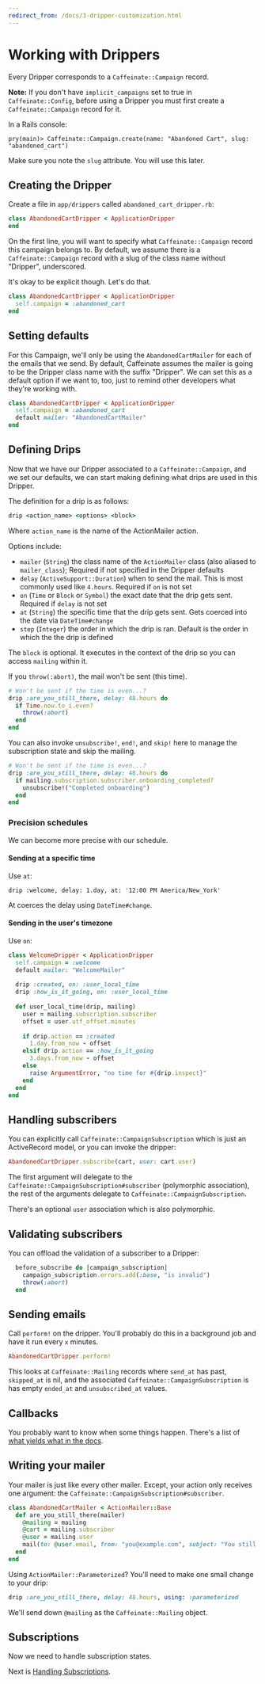 ```yaml
---
redirect_from: /docs/3-dripper-customization.html
---
```


# Working with Drippers

Every Dripper corresponds to a `Caffeinate::Campaign` record. 

**Note:** If you don't have `implicit_campaigns` set to true in `Caffeinate::Config`, before using a Dripper you must first 
create a `Caffeinate::Campaign` record for it.

In a Rails console:

```
pry(main)> Caffeinate::Campaign.create(name: "Abandoned Cart", slug: "abandoned_cart")
```

Make sure you note the `slug` attribute. You will use this later.

## Creating the Dripper

Create a file in `app/drippers` called `abandoned_cart_dripper.rb`:

```ruby
class AbandonedCartDripper < ApplicationDripper
end
```

On the first line, you will want to specify what `Caffeinate::Campaign` record this campaign belongs to. By default,
we assume there is a `Caffeinate::Campaign` record with a slug of the class name without "Dripper", underscored. 

It's okay to be explicit though. Let's do that.

```ruby 
class AbandonedCartDripper < ApplicationDripper
  self.campaign = :abandoned_cart 
end
```

## Setting defaults

For this Campaign, we'll only be using the `AbandonedCartMailer` for each of the emails that we send. By default,
Caffeinate assumes the mailer is going to be the Dripper class name with the suffix "Dripper". We can set this as a default option
if we want to, too, just to remind other developers what they're working with.

```ruby 
class AbandonedCartDripper < ApplicationDripper
  self.campaign = :abandoned_cart
  default mailer: "AbandonedCartMailer"
end
``` 

## Defining Drips

Now that we have our Dripper associated to a `Caffeinate::Campaign`, and we set our defaults, we can start making defining
what drips are used in this Dripper.

The definition for a drip is as follows:

```ruby
drip <action_name> <options> <block>
```

Where `action_name` is the name of the ActionMailer action.

Options include:
* `mailer` (`String`) the class name of the `ActionMailer` class (also aliased to `mailer_class`); Required if not specified in the Dripper defaults
* `delay` (`ActiveSupport::Duration`) when to send the mail. This is most commonly used like `4.hours`. Required if `on` is not set
* `on` (`Time` or `Block` or `Symbol`) the exact date that the drip gets sent. Required if `delay` is not set 
* `at` (`String`) the specific time that the drip gets sent. Gets coerced into the date via `DateTime#change` 
* `step` (`Integer`) the order in which the drip is ran. Default is the order in which the the drip is defined

The `block` is optional. It executes in the context of the drip so you can access `mailing` within it.
 
If you `throw(:abort)`, the mail won't be sent (this time).

```ruby 
# Won't be sent if the time is even...?
drip :are_you_still_there, delay: 48.hours do 
  if Time.now.to_i.even?
    throw(:abort)
  end 
end 
```

You can also invoke `unsubscribe!`, `end!`, and `skip!` here to manage the subscription state and skip the mailing.

```ruby 
# Won't be sent if the time is even...?
drip :are_you_still_there, delay: 48.hours do 
  if mailing.subscription.subscriber.onboarding_completed?
    unsubscribe!("Completed onboarding")
  end 
end 
```

### Precision schedules

We can become more precise with our schedule. 

#### Sending at a specific time

Use `at`:

`drip :welcome, delay: 1.day, at: '12:00 PM America/New_York'`

At coerces the delay using `DateTime#change`.

#### Sending in the user's timezone

Use `on`:

```ruby 
class WelcomeDripper < ApplicationDripper
  self.campaign = :welcome
  default mailer: "WelcomeMailer"
  
  drip :created, on: :user_local_time
  drip :how_is_it_going, on: :user_local_time
  
  def user_local_time(drip, mailing)
    user = mailing.subscription.subscriber 
    offset = user.utf_offset.minutes
      
    if drip.action == :created 
      1.day.from_now - offset 
    elsif drip.action == :how_is_it_going
      3.days.from_now - offset 
    else
      raise ArgumentError, "no time for #{drip.inspect}"
    end   
  end
end   
```

## Handling subscribers

You can explicitly call `Caffeinate::CampaignSubscription` which is just an ActiveRecord model, or you can invoke the dripper:

 ```ruby
AbandonedCartDripper.subscribe(cart, user: cart.user)
```

The first argument will delegate to the `Caffeinate::CampaignSubscription#subscriber` (polymorphic association), the 
rest of the arguments delegate to `Caffeinate::CampaignSubscription`.

There's an optional `user` association which is also polymorphic. 

## Validating subscribers

You can offload the validation of a subscriber to a Dripper:

```ruby 
  before_subscribe do |campaign_subscription|
    campaign_subscription.errors.add(:base, "is invalid")
    throw(:abort)
  end
```

## Sending emails

Call `perform!` on the dripper. You'll probably do this in a background job and have it run every `x` minutes.

```ruby
AbandonedCartDripper.perform!
```

This looks at `Caffeinate::Mailing` records where `send_at` has past, `skipped_at` is nil, and the associated 
`Caffeinate::CampaignSubscription` is has empty `ended_at` and `unsubscribed_at` values.

## Callbacks

You probably want to know when some things happen. There's a list of [what yields what in the docs](https://rubydoc.info/gems/caffeinate/Caffeinate/Dripper/Callbacks).

## Writing your mailer

Your mailer is just like every other mailer. Except, your action only receives one argument: the `Caffeinate::CampaignSubscription#subscriber`.

```ruby 
class AbandonedCartMailer < ActionMailer::Base
  def are_you_still_there(mailer)
    @mailing = mailing
    @cart = mailing.subscriber
    @user = mailing.user 
    mail(to: @user.email, from: "you@example.com", subject: "You still there?")
  end 
end
```

Using `ActionMailer::Parameterized`? You'll need to make one small change to your drip:

```ruby
drip :are_you_still_there, delay: 48.hours, using: :parameterized 
```

We'll send down `@mailing` as the `Caffeinate::Mailing` object.

## Subscriptions

Now we need to handle subscription states.

Next is [Handling Subscriptions](4-handling-subscriptions.md).
